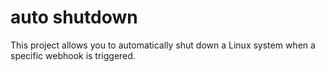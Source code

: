 # auto shutdown
 This project allows you to automatically shut down a Linux system when a specific webhook is triggered.
